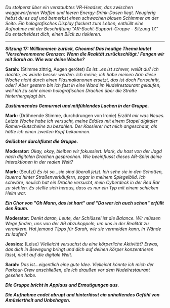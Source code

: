 _Du stolperst über ein verstaubtes VR-Headset, das zwischen weggeworfenen Waffen und leeren Energy-Drink-Dosen liegt. Neugierig hebst du es auf und bemerkst einen schwachen blauen Schimmer an der Seite. Ein holografisches Display flackert zum Leben, enthüllt eine Aufnahme mit der Beschriftung "AR-Sucht-Support-Gruppe - Sitzung 17." Du entscheidest dich, einen Blick zu riskieren._

---

**_Sitzung 17: Willkommen zurück, Chooms! Das heutige Thema lautet 'Verschwommene Grenzen: Wenn die Realität zurückschlägt.' Fangen wir mit Sarah an. Wie war deine Woche?_**

**Sarah:** (Stimme zittrig, Augen gerötet) _Es ist...es ist schwer, weißt du? Ich dachte, es würde besser werden. Ich meine, ich habe meinen Arm diese Woche nicht durch einen Plasmakanonen ersetzt, das ist doch Fortschritt, oder? Aber gestern bin ich fast in eine Wand im Nudelrestaurant gelaufen, weil ich zu sehr einem holografischen Drachen über die Straße hinterhergejagt bin._

**_Zustimmendes Gemurmel und mitfühlendes Lachen in der Gruppe._**

**Mark:** (Dröhnende Stimme, durchdrungen von Ironie) _Erzähl mir was Neues. Letzte Woche habe ich versucht, meine Eddies mit einem Stapel digitaler Ramen-Gutscheine zu bezahlen. Der Kassierer hat mich angeschaut, als hätte ich einen zweiten Kopf bekommen._

**_Gelächter durchflutet die Gruppe._**

**Moderator:** _Okay, okay, bleiben wir fokussiert. Mark, du hast von der Jagd nach digitalen Drachen gesprochen. Wie beeinflusst dieses AR-Spiel deine Interaktionen in der realen Welt?_

**Mark:** (Seufzt) _Es ist so...sie sind überall jetzt. Ich sehe sie in den Schatten, lauernd hinter Straßenverkäufern, sogar in meinem Spiegelbild. Ich schwöre, neulich hat ein Drache versucht, mein Cyberdeck in der Red Bar zu stehlen. Es stellte sich heraus, dass es nur ein Typ mit einem schicken Helm war._

**_Ein Chor von "Oh Mann, das ist hart" und "Da war ich auch schon" erfüllt den Raum._**

**Moderator:** _Denkt daran, Leute, der Schlüssel ist die Balance. Wir müssen Wege finden, uns von der AR abzukoppeln, um uns in der Realität zu verankern. Hat jemand Tipps für Sarah, wie sie vermeiden kann, in Wände zu laufen?_

**Jessica:** (Leise) _Vielleicht versuchst du eine körperliche Aktivität? Etwas, das dich in Bewegung bringt und dich auf deinen Körper konzentrieren lässt, nicht auf die digitale Welt._

**Sarah:** _Das ist...eigentlich eine gute Idee. Vielleicht könnte ich mich der Parkour-Crew anschließen, die ich draußen vor dem Nudelrestaurant gesehen habe._

**_Die Gruppe bricht in Applaus und Ermutigungen aus._**

**_Die Aufnahme endet abrupt und hinterlässt ein anhaltendes Gefühl von Amüsiertheit und Unbehagen._**
